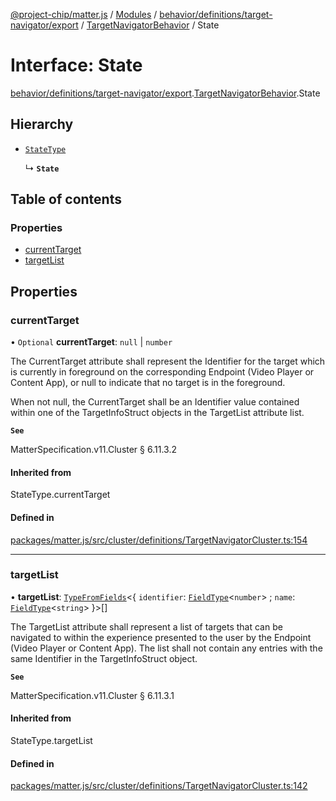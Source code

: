 [@project-chip/matter.js](../README.md) / [Modules](../modules.md) / [behavior/definitions/target-navigator/export](../modules/behavior_definitions_target_navigator_export.md) / [TargetNavigatorBehavior](../modules/behavior_definitions_target_navigator_export.TargetNavigatorBehavior.md) / State

# Interface: State

[behavior/definitions/target-navigator/export](../modules/behavior_definitions_target_navigator_export.md).[TargetNavigatorBehavior](../modules/behavior_definitions_target_navigator_export.TargetNavigatorBehavior.md).State

## Hierarchy

- [`StateType`](../modules/behavior_definitions_target_navigator_export._internal_.md#statetype)

  ↳ **`State`**

## Table of contents

### Properties

- [currentTarget](behavior_definitions_target_navigator_export.TargetNavigatorBehavior.State.md#currenttarget)
- [targetList](behavior_definitions_target_navigator_export.TargetNavigatorBehavior.State.md#targetlist)

## Properties

### currentTarget

• `Optional` **currentTarget**: ``null`` \| `number`

The CurrentTarget attribute shall represent the Identifier for the target which is currently in
foreground on the corresponding Endpoint (Video Player or Content App), or null to indicate that no
target is in the foreground.

When not null, the CurrentTarget shall be an Identifier value contained within one of the
TargetInfoStruct objects in the TargetList attribute list.

**`See`**

MatterSpecification.v11.Cluster § 6.11.3.2

#### Inherited from

StateType.currentTarget

#### Defined in

[packages/matter.js/src/cluster/definitions/TargetNavigatorCluster.ts:154](https://github.com/project-chip/matter.js/blob/558e12c94a201592c28c7bc0743705360b3e5ca6/packages/matter.js/src/cluster/definitions/TargetNavigatorCluster.ts#L154)

___

### targetList

• **targetList**: [`TypeFromFields`](../modules/tlv_export.md#typefromfields)\<\{ `identifier`: [`FieldType`](tlv_export.FieldType.md)\<`number`\> ; `name`: [`FieldType`](tlv_export.FieldType.md)\<`string`\>  }\>[]

The TargetList attribute shall represent a list of targets that can be navigated to within the
experience presented to the user by the Endpoint (Video Player or Content App). The list shall not
contain any entries with the same Identifier in the TargetInfoStruct object.

**`See`**

MatterSpecification.v11.Cluster § 6.11.3.1

#### Inherited from

StateType.targetList

#### Defined in

[packages/matter.js/src/cluster/definitions/TargetNavigatorCluster.ts:142](https://github.com/project-chip/matter.js/blob/558e12c94a201592c28c7bc0743705360b3e5ca6/packages/matter.js/src/cluster/definitions/TargetNavigatorCluster.ts#L142)
